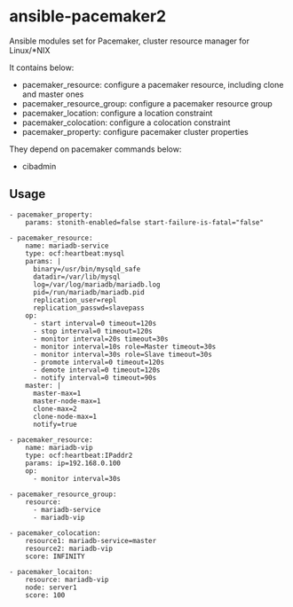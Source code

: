 # ansible-pacemaker2

Ansible modules set for Pacemaker, cluster resource manager for Linux/*NIX

It contains below:
- pacemaker_resource: configure a pacemaker resource, including clone and master ones
- pacemaker_resource_group: configure a pacemaker resource group
- pacemaker_location: configure a location constraint
- pacemaker_colocation: configure a colocation constraint
- pacemaker_property: configure pacemaker cluster properties

They depend on pacemaker commands below:
- cibadmin

## Usage

```
- pacemaker_property:
    params: stonith-enabled=false start-failure-is-fatal="false"

- pacemaker_resource:
    name: mariadb-service
    type: ocf:heartbeat:mysql
    params: |
      binary=/usr/bin/mysqld_safe
      datadir=/var/lib/mysql
      log=/var/log/mariadb/mariadb.log
      pid=/run/mariadb/mariadb.pid
      replication_user=repl
      replication_passwd=slavepass
    op:
      - start interval=0 timeout=120s
      - stop interval=0 timeout=120s
      - monitor interval=20s timeout=30s
      - monitor interval=10s role=Master timeout=30s
      - monitor interval=30s role=Slave timeout=30s
      - promote interval=0 timeout=120s
      - demote interval=0 timeout=120s
      - notify interval=0 timeout=90s
    master: |
      master-max=1
      master-node-max=1
      clone-max=2
      clone-node-max=1
      notify=true

- pacemaker_resource:
    name: mariadb-vip
    type: ocf:heartbeat:IPaddr2
    params: ip=192.168.0.100
    op:
      - monitor interval=30s

- pacemaker_resource_group:
    resource:
      - mariadb-service
      - mariadb-vip

- pacemaker_colocation:
    resource1: mariadb-service=master
    resource2: mariadb-vip
    score: INFINITY

- pacemaker_locaiton:
    resource: mariadb-vip
    node: server1
    score: 100
```
